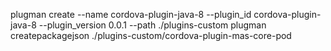 plugman create --name cordova-plugin-java-8 --plugin_id cordova-plugin-java-8 --plugin_version 0.0.1 --path ./plugins-custom
plugman createpackagejson ./plugins-custom/cordova-plugin-mas-core-pod